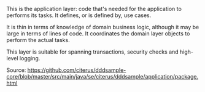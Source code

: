 
This is the application layer: code that's needed for the application to
performs its tasks. It defines, or is defined by, use cases.

It is thin in terms of knowledge of domain business logic,
although it may be large in terms of lines of code.
It coordinates the domain layer objects to perform the actual tasks. 

This layer is suitable for spanning transactions, security checks and high-level logging.

Source: https://github.com/citerus/dddsample-core/blob/master/src/main/java/se/citerus/dddsample/application/package.html
